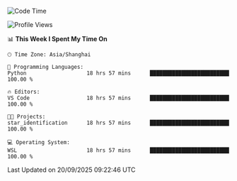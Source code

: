 <!--START_SECTION:waka-->
![Code Time](http://img.shields.io/badge/Code%20Time-3%2C125%20hrs%2055%20mins-blue)

![Profile Views](http://img.shields.io/badge/Profile%20Views-42-blue)

📊 **This Week I Spent My Time On** 

```text
🕑︎ Time Zone: Asia/Shanghai

💬 Programming Languages: 
Python                   18 hrs 57 mins      █████████████████████████   100.00 % 

🔥 Editors: 
VS Code                  18 hrs 57 mins      █████████████████████████   100.00 % 

🐱‍💻 Projects: 
star_identification      18 hrs 57 mins      █████████████████████████   100.00 % 

💻 Operating System: 
WSL                      18 hrs 57 mins      █████████████████████████   100.00 % 
```


 Last Updated on 20/09/2025 09:22:46 UTC
<!--END_SECTION:waka-->